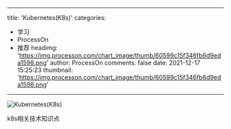 
---
title: 'Kubernetes(K8s)'
categories: 
 - 学习
 - ProcessOn
 - 推荐
headimg: 'https://img.processon.com/chart_image/thumb/60599c15f346fb6d9eda1598.png'
author: ProcessOn
comments: false
date: 2021-12-17 15:25:23
thumbnail: 'https://img.processon.com/chart_image/thumb/60599c15f346fb6d9eda1598.png'
---

<div>   
<img class="thumb" alt="Kubernetes(K8s)" src="https://img.processon.com/chart_image/thumb/60599c15f346fb6d9eda1598.png" referrerpolicy="no-referrer">
<p>k8s相关技术知识点</p>  
</div>
            